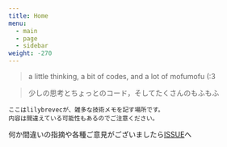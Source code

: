```yaml
---
title: Home
menu:
  - main
  - page
  - sidebar
weight: -270
---
```

> a little thinking, a bit of codes, and a lot of mofumofu (:3

> 少しの思考とちょっとのコード，そしてたくさんのもふもふ

```
ここはlilybrevecが、雑多な技術メモを記す場所です。
内容は間違えている可能性もあるのでご注意ください。
```

何か間違いの指摘や各種ご意見がございましたら[ISSUE](https://github.com/lilybrevec/notes/issues)へ
